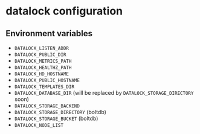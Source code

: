 # datalock configuration

## Environment variables

* `DATALOCK_LISTEN_ADDR`
* `DATALOCK_PUBLIC_DIR`
* `DATALOCK_METRICS_PATH`
* `DATALOCK_HEALTHZ_PATH`
* `DATALOCK_HD_HOSTNAME`
* `DATALOCK_PUBLIC_HOSTNAME`
* `DATALOCK_TEMPLATES_DIR`
* `DATALOCK_DATABASE_DIR` (will be replaced by `DATALOCK_STORAGE_DIRECTORY` soon)
* `DATALOCK_STORAGE_BACKEND`
* `DATALOCK_STORAGE_DIRECTORY` (boltdb)
* `DATALOCK_STORAGE_BUCKET` (boltdb)
* `DATALOCK_NODE_LIST`
